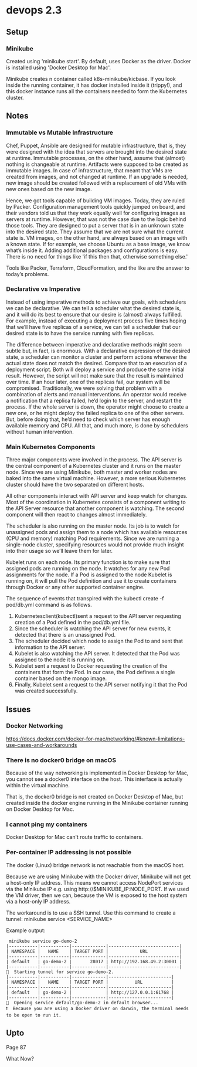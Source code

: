 # devops 2.3

## Setup
### Minikube
Created using 'minikube start'. By default, uses Docker as the driver. Docker is installed using 'Docker Desktop for Mac'.

Minikube creates n container called k8s-minikube/kicbase. If you look inside the running container, it has docker installed inside it (trippy!), and this docker instance runs all the containers needed to form the Kubernetes cluster.

## Notes
### Immutable vs Mutable Infrastructure
Chef, Puppet, Ansible are designed for mutable infrastructure, that is, they were designed with the idea that servers are brought into the desired state at runtime. Immutable processes, on the other hand, assume that (almost) nothing is changeable at runtime. Artifacts were supposed to be created as immutable images. In case of infrastructure, that meant that VMs are created from images, and not changed at runtime. If an upgrade is needed, new image should be created followed with a replacement of old VMs with new ones based on the new image.

Hence, we got tools capable of building VM images. Today, they are ruled by Packer. Configuration management tools quickly jumped on board, and their vendors told us that they work equally well for configuring images as servers at runtime. However, that was not the case due to the logic behind those tools. They are designed to put a server that is in an unknown state into the desired state. They assume that we are not sure what the current state is. VM images, on the other hand, are always based on an image with a known state. If for example, we choose Ubuntu as a base image, we know what’s inside it. Adding additional packages and configurations is easy. There is no need for things like 'if this then that, otherwise something else.'

Tools like Packer, Terraform, CloudFormation, and the like are the answer to today’s problems.

### Declarative vs Imperative
Instead of using imperative methods to achieve our goals, with schedulers we can be declarative. We can tell a scheduler what the desired state is, and it will do its best to ensure that our desire is (almost) always fulfilled. For example, instead of executing a deployment process five times hoping that we’ll have five replicas of a service, we can tell a scheduler that our desired state is to have the service running with five replicas.

The difference between imperative and declarative methods might seem subtle but, in fact, is enormous. With a declarative expression of the desired state, a scheduler can monitor a cluster and perform actions whenever the actual state does not match the desired. Compare that to an execution of a deployment script. Both will deploy a service and produce the same initial result. However, the script will not make sure that the result is maintained over time. If an hour later, one of the replicas fail, our system will be compromised. Traditionally, we were solving that problem with a combination of alerts and manual interventions. An operator would receive a notification that a replica failed, he’d login to the server, and restart the process. If the whole server is down, the operator might choose to create a new one, or he might deploy the failed replica to one of the other servers. But, before doing that, he’d need to check which server has enough available memory and CPU. All that, and much more, is done by schedulers without human intervention.

### Main Kubernetes Components
Three major components were involved in the process.
The API server is the central component of a Kubernetes cluster and it runs on the master node. Since we are using Minikube, both master and worker nodes are baked into the same virtual machine. However, a more serious Kubernetes cluster should have the two separated on different hosts.

All other components interact with API server and keep watch for changes. Most of the coordination in Kubernetes consists of a component writing to the API Server resource that another component is watching. The second component will then react to changes almost immediately.

The scheduler is also running on the master node. Its job is to watch for unassigned pods and assign them to a node which has available resources (CPU and memory) matching Pod requirements. Since we are running a single-node cluster, specifying resources would not provide much insight into their usage so we’ll leave them for later.

Kubelet runs on each node. Its primary function is to make sure that assigned pods are running on the node. It watches for any new Pod assignments for the node. If a Pod is assigned to the node Kubelet is running on, it will pull the Pod definition and use it to create containers through Docker or any other supported container engine.

The sequence of events that transpired with the kubectl create -f pod/db.yml command is as follows.

1. Kubernetesclient(kubectl)sent a request to the API server requesting creation of a Pod defined in the pod/db.yml file.
2. Since the scheduler is watching the API server for new events, it detected that there is an unassigned Pod.
3. The scheduler decided which node to assign the Pod to and sent that information to the API server.
4. Kubelet is also watching the API server. It detected that the Pod was assigned to the node it is running on.
5. Kubelet sent a request to Docker requesting the creation of the containers that form the Pod. In our case, the Pod defines a single container based on the mongo image.
6. Finally, Kubelet sent a request to the API server notifying it that the Pod was created successfully.

## Issues
### Docker Networking
https://docs.docker.com/docker-for-mac/networking/#known-limitations-use-cases-and-workarounds

### There is no docker0 bridge on macOS
Because of the way networking is implemented in Docker Desktop for Mac, you cannot see a docker0 interface on the host. This interface is actually within the virtual machine.

That is, the docker0 bridge is not created on Docker Desktop of Mac, but created inside the docker engine running in the Minikube container running on Docker Desktop for Mac.

### I cannot ping my containers
Docker Desktop for Mac can’t route traffic to containers.

### Per-container IP addressing is not possible
The docker (Linux) bridge network is not reachable from the macOS host.

Because we are using Minikube with the Docker driver, Minikube will not get a host-only IP address. This means we cannot access NodePort services via the Minikube IP e.g. using http://$MINIKUBE_IP:NODE_PORT. If we used the VM driver, then we can, because the VM is exposed to the host system via a host-only IP address.

The workaround is to use a SSH tunnel. Use this command to create a tunnel: minikube service <SERVICE_NAME>

Example output:
```
 minikube service go-demo-2
|-----------|-----------|-------------|---------------------------|
| NAMESPACE |   NAME    | TARGET PORT |            URL            |
|-----------|-----------|-------------|---------------------------|
| default   | go-demo-2 |       28017 | http://192.168.49.2:30001 |
|-----------|-----------|-------------|---------------------------|
🏃  Starting tunnel for service go-demo-2.
|-----------|-----------|-------------|------------------------|
| NAMESPACE |   NAME    | TARGET PORT |          URL           |
|-----------|-----------|-------------|------------------------|
| default   | go-demo-2 |             | http://127.0.0.1:61768 |
|-----------|-----------|-------------|------------------------|
🎉  Opening service default/go-demo-2 in default browser...
❗  Because you are using a Docker driver on darwin, the terminal needs to be open to run it.
```

## Upto
Page 87

What Now?
